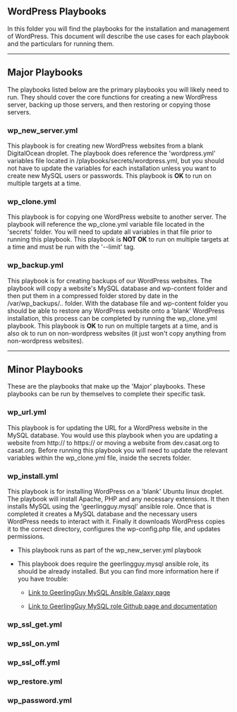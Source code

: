 ## WordPress Playbooks

In this folder you will find the playbooks for the installation and management of WordPress. This document will describe the use cases for each playbook and the particulars for running them.

---

## Major Playbooks

The playbooks listed below are the primary playbooks you will likely need to run. They should cover the core functions for creating a new WordPress server, backing up those servers, and then restoring or copying those servers. 

### wp_new_server.yml

This playbook is for creating new WordPress websites from a blank DigitalOcean droplet. The playbook does reference the 'wordpress.yml' variables file located in /playbooks/secrets/wordpress.yml, but you should not have to update the variables for each installation unless you want to create new MySQL users or passwords. This playbook is **OK** to run on multiple targets at a time.

### wp_clone.yml

This playbook is for copying one WordPress website to another server. The playbook will reference the wp_clone.yml variable file located in the 'secrets' folder. You will need to update all variables in that file prior to running this playbook. This playbook is **NOT OK** to run on multiple targets at a time and must be run with the '--limit' tag.

### wp_backup.yml

This playbook is for creating backups of our WordPress websites. The playbook will copy a website's MySQL database and wp-content folder and then put them in a compressed folder stored by date in the /var/wp_backups/.. folder. With the database file and wp-content folder you should be able to restore any WordPress website onto a 'blank' WordPress installation, this process can be completed by running the wp_clone.yml playbook. This playbook is **OK** to run on multiple targets at a time, and is also ok to run on non-wordpress websites (it just won't copy anything from non-wordpress websites).

---

## Minor Playbooks

These are the playbooks that make up the 'Major' playbooks. These playbooks can be run by themselves to complete their specific task. 

### wp_url.yml

This playbook is for updating the URL for a WordPress website in the MySQL database. You would use this playbook when you are updating a website from http:// to https:// or moving a website from dev.casat.org to casat.org. Before running this playbook you will need to update the relevant variables within the wp_clone.yml file, inside the secrets folder.

### wp_install.yml

This playbook is for installing WordPress on a 'blank' Ubuntu linux droplet. The playbook will install Apache, PHP and any necessary extensions. It then installs MySQL using the 'geerlingguy.mysql' ansible role. Once that is completed it creates a MySQL database and the necessary users WordPress needs to interact with it. Finally it downloads WordPress copies it to the correct directory, configures the wp-config.php file, and updates permissions.

- This playbook runs as part of the wp_new_server.yml playbook

- This playbook does require the geerlingguy.mysql ansible role, its should be already installed. But you can find more information here if you have trouble:

    - [Link to GeerlingGuy MySQL Ansible Galaxy page](https://galaxy.ansible.com/geerlingguy/mysql)

    - [Link to GeerlingGuy MySQL role Github page and documentation](https://github.com/geerlingguy/ansible-role-mysql)

### wp_ssl_get.yml
### wp_ssl_on.yml
### wp_ssl_off.yml
### wp_restore.yml
### wp_password.yml
